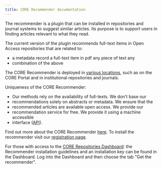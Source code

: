 ```yaml
---
title: CORE Recommender documentation
---
```

The recommender is a plugin that can be installed in repositories and journal
systems to suggest similar articles. Its purpose is to support users in
finding articles relevant to what they read.

The current version of the plugin recommends full-text items in Open Access
repositories that are related to:

* a metadata record a full-text item in pdf any piece of text any
* combination of the above

The CORE Recommender is deployed in [various locations](endorsements#locations),
such as on the CORE Portal and in institutional repositories and journals.

Uniqueness of the CORE Recommender:

* Our methods rely on the availability of full-texts. We don’t base our
* recommendations solely on abstracts or metadata. We ensure that the
* recommended articles are available open access. We provide our
* recommendation service for free. We provide it using a machine accessible
* interface ([API](~api)).

Find out more about the CORE Recommender [here][recommender-blog-post].
To install the recommender visit our [registration page](recommenders/register).

For those with access to the [CORE Repositories Dashboard](services#dashboard):
the Recommender installation guidelines and an installation key can be found in
the Dashboard. Log into the Dashboard and then choose the tab "Get the recommender".

[recommender-blog-post]: https://blog.core.ac.uk/2016/10/04/core-recommender/
